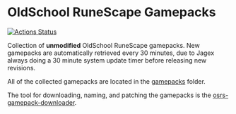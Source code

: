 # OldSchool RuneScape Gamepacks

[![Actions Status](https://github.com/runetech/osrs-gamepacks/workflows/CI/badge.svg?event=schedule)](https://github.com/runetech/osrs-gamepacks/actions)

Collection of **unmodified** OldSchool RuneScape gamepacks. New gamepacks are automatically retrieved every 
30 minutes, due to Jagex always doing a 30 minute system update timer before releasing new revisions.

All of the collected gamepacks are located in the [gamepacks](gamepacks/) folder.

The tool for downloading, naming, and patching the gamepacks is the [osrs-gamepack-downloader](https://github.com/runetech/osrs-gamepack-downloader).


